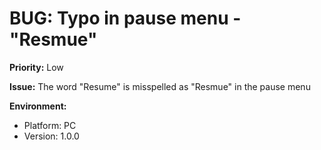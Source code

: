 # BUG: Typo in pause menu - "Resmue"

**Priority:** Low

**Issue:**
The word "Resume" is misspelled as "Resmue" in the pause menu

**Environment:**
- Platform: PC
- Version: 1.0.0
